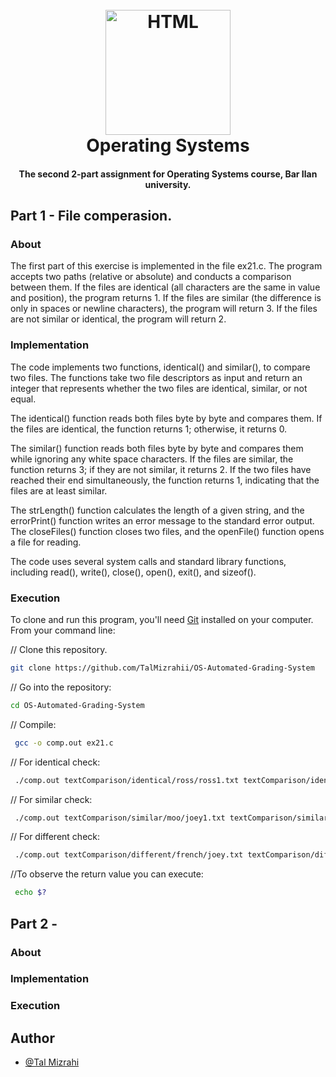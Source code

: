 <h1 align="center">
<br>
  <a href="https://github.com/TalMizrahii/OS-Automated-Grading-System"><img src="https://logodownload.org/wp-content/uploads/2022/05/linux-logo-1.png" alt="HTML" width="200"></a>
  <br>
  Operating Systems
  <br>
</h1>
<h4 align="center">The second 2-part assignment for Operating Systems course, Bar Ilan university.

## Part 1 - File comperasion.
### About
The first part of this exercise is implemented in the file ex21.c. The program accepts two paths (relative or absolute) and conducts a comparison between them. If the files are identical (all characters are the same in value and position), the program returns 1. If the files are similar (the difference is only in spaces or newline characters), the program will return 3. If the files are not similar or identical, the program will return 2.

### Implementation

The code implements two functions, identical() and similar(), to compare two files. The functions take two file descriptors as input and return an integer that represents whether the two files are identical, similar, or not equal.

The identical() function reads both files byte by byte and compares them. If the files are identical, the function returns 1; otherwise, it returns 0.

The similar() function reads both files byte by byte and compares them while ignoring any white space characters. If the files are similar, the function returns 3; if they are not similar, it returns 2. If the two files have reached their end simultaneously, the function returns 1, indicating that the files are at least similar.

The strLength() function calculates the length of a given string, and the errorPrint() function writes an error message to the standard error output. The closeFiles() function closes two files, and the openFile() function opens a file for reading.

The code uses several system calls and standard library functions, including read(), write(), close(), open(), exit(), and sizeof().

### Execution
To clone and run this program, you'll need [Git](https://git-scm.com) installed on your computer. From your command line:

// Clone this repository.
```bash
git clone https://github.com/TalMizrahii/OS-Automated-Grading-System
```
// Go into the repository:
```bash
cd OS-Automated-Grading-System
```

// Compile:
```bash
 gcc -o comp.out ex21.c
```

// For identical check:
```bash
 ./comp.out textComparison/identical/ross/ross1.txt textComparison/identical/ross/ross2.txt
```


// For similar check:
```bash
 ./comp.out textComparison/similar/moo/joey1.txt textComparison/similar/moo/joey2.txt
```


// For different check:
```bash
 ./comp.out textComparison/different/french/joey.txt textComparison/different/french/phoebe.txt
```

//To observe the return value you can execute:  
```bash
 echo $?
```

## Part 2 - 
### About


### Implementation

### Execution


## Author
* [@Tal Mizrahi](https://github.com/TalMizrahii)

